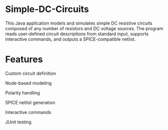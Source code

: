 # Simple-DC-Circuits
This Java application models and simulates simple DC resistive circuits composed of any number of resistors and DC voltage sources. The program reads user-defined circuit descriptions from standard input, supports interactive commands, and outputs a SPICE-compatible netlist.

# Features
Custom circuit definition


Node-based modeling



Polarity handling



SPICE netlist generation



Interactive commands


JUnit testing

